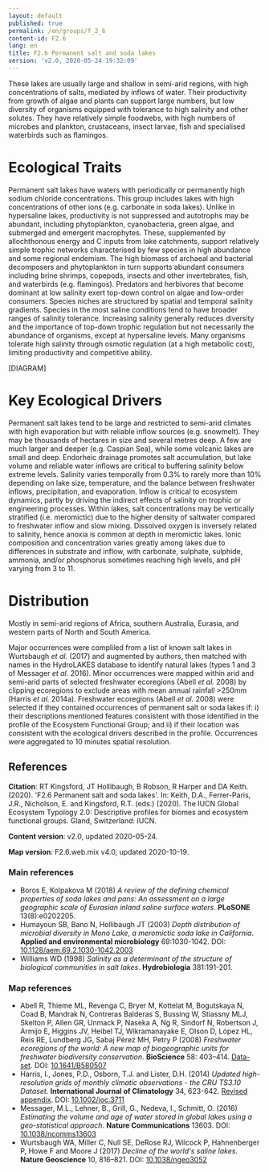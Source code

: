 ```yaml
---
layout: default
published: true
permalink: /en/groups/f_2_6
content-id: F2.6
lang: en
title: F2.6 Permanent salt and soda lakes
version: 'v2.0, 2020-05-24 19:32:09'
---
```


These lakes are usually large and shallow in semi-arid regions, with high concentrations of salts, mediated by inflows of water.  Their productivity from growth of algae and plants can support large numbers, but low diversity of organisms equipped with tolerance to high salinity and other solutes. They have relatively simple foodwebs, with high numbers of microbes and plankton, crustaceans, insect larvae, fish and specialised waterbirds such as flamingos.

# Ecological Traits
 
Permanent salt lakes have waters with periodically or permanently high sodium chloride concentrations. This group includes lakes with high concentrations of other ions (e.g. carbonate in soda lakes). Unlike in hypersaline lakes, productivity is not suppressed and autotrophs may be abundant, including phytoplankton, cyanobacteria, green algae, and submerged and emergent macrophytes. These, supplemented by allochthonous energy and C inputs from lake catchments, support relatively simple trophic networks characterised by few species in high abundance and some regional endemism. The high biomass of archaeal and bacterial decomposers and phytoplankton in turn supports abundant consumers including brine shrimps, copepods, insects and other invertebrates, fish, and waterbirds (e.g. flamingos). Predators and herbivores that become dominant at low salinity exert top-down control on algae and low-order consumers. Species niches are structured by spatial and temporal salinity gradients. Species in the most saline conditions tend to have broader ranges of salinity tolerance. Increasing salinity generally reduces diversity and the importance of top-down trophic regulation but not necessarily the abundance of organisms, except at hypersaline levels. Many organisms tolerate high salinity through osmotic regulation (at a high metabolic cost), limiting productivity and competitive ability.

[DIAGRAM]

# Key Ecological Drivers
 
Permanent salt lakes tend to be large and restricted to semi-arid climates with high evaporation but with reliable inflow sources (e.g. snowmelt). They may be thousands of hectares in size and several metres deep. A few are much larger and deeper (e.g. Caspian Sea), while some volcanic lakes are small and deep. Endorheic drainage promotes salt accumulation, but lake volume and reliable water inflows are critical to buffering salinity below extreme levels. Salinity varies temporally from 0.3% to rarely more than 10% depending on lake size, temperature, and the balance between freshwater inflows, precipitation, and evaporation. Inflow is critical to ecosystem dynamics, partly by driving the indirect effects of salinity on trophic or engineering processes. Within lakes, salt concentrations may be vertically stratified (i.e. meromictic) due to the higher density of saltwater compared to freshwater inflow and slow mixing. Dissolved oxygen is inversely related to salinity, hence anoxia is common at depth in meromictic lakes. Ionic composition and concentration varies greatly among lakes due to differences in substrate and inflow, with carbonate, sulphate, sulphide, ammonia, and/or phosphorus sometimes reaching high levels, and pH varying from 3 to 11.
 
# Distribution
 
Mostly in semi-arid regions of Africa, southern Australia, Eurasia, and western parts of North and South America.

Major occurrences were compliled from a list of known salt lakes in Wurtsbaugh _et al._ (2017) and augmented by authors, then matched with names in the HydroLAKES database to identify natural lakes (types 1 and 3 of Messager _et al._ 2016). Minor occurrences were mapped within arid and semi-arid parts of selected freshwater ecoregions (Abell _et al._ 2008) by clipping ecoregions to exclude areas with mean annual rainfall >250mm (Harris _et al._ 2014a). Freshwater ecoregions (Abell _et al._ 2008) were selected if they contained occurrences of permanent salt or soda lakes if: i) their descriptions mentioned features consistent with those identified in the profile of the Ecosystem Functional Group; and ii) if their location was consistent with the ecological drivers described in the profile. Occurrences were aggregated to 10 minutes spatial resolution.

## References

**Citation**: RT Kingsford, JT Hollibaugh, B Robson, R Harper and DA Keith. (2020). 'F2.6 Permanent salt and soda lakes'. In: Keith, D.A., Ferrer-Paris, J.R., Nicholson, E. and Kingsford, R.T. (eds.) (2020). The IUCN Global Ecosystem Typology 2.0: Descriptive profiles for biomes and ecosystem functional groups. Gland, Switzerland: IUCN.

**Content version**: v2.0, updated 2020-05-24.

**Map version**: F2.6.web.mix v4.0, updated 2020-10-19.

### Main references
* Boros E, Kolpakova M (2018) *A review of the defining chemical properties of soda lakes and pans: An assessment on a large geographic scale of Eurasian inland saline surface waters*. **PLoSONE** 13(8):e0202205.
* Humayoun SB, Bano N, Hollibaugh JT  (2003) *Depth distribution of microbial diversity in Mono Lake, a meromictic soda lake in California*. **Applied and environmental microbiology** 69:1030-1042. DOI: [10.1128/aem.69.2.1030-1042.2003](http://doi.org/10.1128/aem.69.2.1030-1042.2003)
* Williams WD  (1998) *Salinity as a determinant of the structure of biological communities in salt lakes*. **Hydrobiologia** 381:191-201.

### Map references
* Abell R, Thieme ML, Revenga C, Bryer M, Kottelat M, Bogutskaya N, Coad B, Mandrak N, Contreras Balderas S, Bussing W, Stiassny MLJ, Skelton P, Allen GR, Unmack P, Naseka A, Ng R, Sindorf N, Robertson J, Armijo E, Higgins JV, Heibel TJ, Wikramanayake E, Olson D, López HL, Reis RE, Lundberg JG, Sabaj Pérez MH, Petry P  (2008) *Freshwater ecoregions of the world: A new map of biogeographic units for freshwater biodiversity conservation*. **BioScience** 58: 403–414. [Data-set](http://www.feow.org). DOI: [10.1641/B580507](http://doi.org/10.1641/B580507)
* Harris, I., Jones, P.D., Osborn, T.J. and Lister, D.H.  (2014) *Updated high-resolution grids of monthly climatic observations - the CRU TS3.10 Dataset*. **International Journal of Climatology** 34, 623-642. [Revised appendix](https://crudata.uea.ac.uk/cru/data/hrg/Revised_Appendix_3_CLD.pdf). DOI: [10.1002/joc.3711](http://doi.org/10.1002/joc.3711)
* Messager, M.L., Lehner, B., Grill, G., Nedeva, I., Schmitt, O.  (2016) *Estimating the volume and age of water stored in global lakes using a geo-statistical approach*. **Nature Communications** 13603. DOI: [10.1038/ncomms13603](http://doi.org/10.1038/ncomms13603)
* Wurtsbaugh WA, Miller C, Null SE, DeRose RJ, Wilcock P, Hahnenberger P, Howe F and Moore J  (2017) *Decline of the world's saline lakes*. **Nature Geoscience** 10, 816–821. DOI: [10.1038/ngeo3052](http://doi.org/10.1038/ngeo3052)
